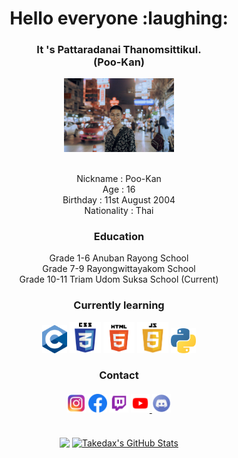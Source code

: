 <h1 align="center">
Hello everyone :laughing:</h1>
<h3 align="center">It 's Pattaradanai Thanomsittikul.<br>
(Poo-Kan)</h3>
<div align="center">
  <img src="https://github.com/Takedaxz/Takedax-Studio/blob/main/picsture/me.jpg?raw=true" width="35%">
</div><br>
<p align="center">Nickname : Poo-Kan
<br>Age : 16
<br>Birthday : 11st August 2004
<br>Nationality : Thai
</p>
<h3 align="center">Education</h3>
<p align="center">Grade 1-6 Anuban Rayong School
<br>Grade 7-9 Rayongwittayakom School
<br>Grade 10-11 Triam Udom Suksa School (Current)</p>
<h3 align="center">Currently learning</h3>
<div align="center">
  <img src="https://github.com/Takedaxz/Takedaxz/blob/main/C.png?raw=true" width="40px">
  <img src="https://github.com/Takedaxz/Takedaxz/blob/main/CSS.png?raw=true" width="50px">
  <img src="https://github.com/Takedaxz/Takedaxz/blob/main/HTML.png?raw=true" width="50px">
  <img src="https://github.com/Takedaxz/Takedaxz/blob/main/Javascript.png?raw=true" width="50px">
  <img src="https://github.com/Takedaxz/Takedaxz/blob/main/Python.png?raw=true" width="40px">
</div>
<h3 align="center">Contact
  <div>
    <br>
    <a href="https://www.instagram.com/pookanlnwza5556789/" target="_blank"><img src="https://github.com/Takedaxz/Takedaxz/blob/main/ig.png?raw=true" width="30px"></a>
    <a href="https://www.facebook.com/takedax/?ref=pages_you_manage" target="_blank"><img src="https://github.com/Takedaxz/Takedaxz/blob/main/fb.png?raw=true" width="30px"></a>
    <a href="https://www.twitch.tv/takedax" target="_blank"><img src="https://github.com/Takedaxz/Takedaxz/blob/main/twitch.png?raw=true" width="30px"></a>
    <a href="https://www.youtube.com/channel/UClBjuWiCA3urDYNJEjGP3cA" target="_blank"><img src="https://github.com/Takedaxz/Takedaxz/blob/main/yt.png?raw=true" width="30px">       </a>
    <a href="https://discord.gg/f7GPePJfmS" target="_blank"><img src="https://github.com/Takedaxz/Takedaxz/blob/main/dis.png?raw=true" width="30px"></a>
  </div>
</h3>
<br>
<center>
  <a align="center" href="https://github.com/Takedaxz/Takedaxz">
    <img align="center" src="https://github-readme-stats.vercel.app/api/top-langs/?username=Takedaxz&hide=java,html,tex&title_color=ffffff&text_color=c9cacc&icon_color=2bbc8a&bg_color=2b3137&langs_count=4" /></a>
  <a align="center" href="https://github.com/Takedaxz/Takedaxz">
    <img align="center" src="https://github-readme-stats.vercel.app/api?username=Takedaxz&show_icons=true&line_height=33&count_private=true&title_color=FFFFF&text_color=c9cacc&icon_color=2bbc8a&bg_color=2b3137" alt="Takedax's GitHub Stats"></a>
</center>
  
